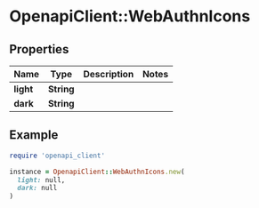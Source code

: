 # OpenapiClient::WebAuthnIcons

## Properties

| Name | Type | Description | Notes |
| ---- | ---- | ----------- | ----- |
| **light** | **String** |  |  |
| **dark** | **String** |  |  |

## Example

```ruby
require 'openapi_client'

instance = OpenapiClient::WebAuthnIcons.new(
  light: null,
  dark: null
)
```

